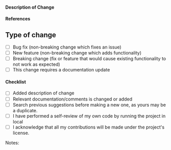 #### Description of Change

<!--
Thank you for your Pull Request. Please provide a description above and review
the requirements below.

Contributors guide: https://github.com/shashirajraja/liontechonlineliontechonline/blob/master/CONTRIBUTING.md
-->

#### References
<!-- Add any reference to previous pull-request or issue -->

## Type of change
<!-- Remove items that do not apply. For completed items, change [ ] to [x]. -->

- [ ] Bug fix (non-breaking change which fixes an issue)
- [ ] New feature (non-breaking change which adds functionality)
- [ ] Breaking change (fix or feature that would cause existing functionality to not work as expected)
- [ ] This change requires a documentation update

#### Checklist
<!-- Remove items that do not apply. For completed items, change [ ] to [x]. -->

- [ ] Added description of change
- [ ] Relevant documentation/comments is changed or added
- [ ] Search previous suggestions before making a new one, as yours may be a duplicate.
- [ ] I have performed a self-review of my own code by running the project in local
- [ ] I acknowledge that all my contributions will be made under the project's license.

Notes: <!-- Please add a one-line description for developers or pull request viewers -->
